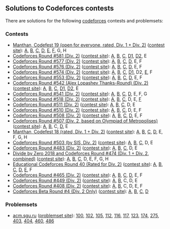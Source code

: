 ## Solutions to Codeforces contests

There are solutions for the following [codeforces](http://codeforces.com/) contests and problemsets:

### Contests

- [Manthan, Codefest 19 (open for everyone, rated, Div. 1 + Div. 2)](1208) ([contest site](https://codeforces.com/contest/1208)):
  [A](1208/a.cc), [B](1208/b.cc), [C](1208/c.cc), [D](1208/d.cc), [E](1208/e.cc), [F](1208/f.cc), G, H
- [Codeforces Round #581 (Div. 2)](1204) ([contest site](https://codeforces.com/contest/1204)):
  [A](1204/a.cc), [B](1204/b.cc), [C](1204/c.cc), [D1](1204/d1.cc), [D2](1204/d2.cc), E
- [Codeforces Round #577 (Div. 2)](1201) ([contest site](https://codeforces.com/contest/1201)):
  [A](1201/a.cc), [B](1201/b.cc), [C](1201/c.cc), [D](1201/d.cc), E, F
- [Codeforces Round #576 (Div. 2)](1199) ([contest site](https://codeforces.com/contest/1199)):
  [A](1199/a.cc), [B](1199/b.cc), [C](1199/c.cc), [D](1199/d.cc), E, F
- [Codeforces Round #574 (Div. 2)](1195) ([contest site](https://codeforces.com/contest/1195)):
  [A](1195/a.cc), [B](1195/b.cc), [C](1195/c.cc), [D1](1195/d1.cc), D2, [E](1195/e.cc), F
- [Codeforces Round #553 (Div. 2)](1151) ([contest site](https://codeforces.com/contest/1151)):
  [A](1151/a.cc), [B](1151/b.cc), [C](1151/c.py), [D](1151/d.cc), E, F
- [Codeforces Round #542 (Alex Lopashev Thanks-Round) (Div. 2)](1130) ([contest site](https://codeforces.com/contest/1130)):
  [A](1130/a.cc), [B](1130/b.cc), [C](1130/c.cc), [D1](1130/d1.cc), [D2](1130/d2.cc), E
- [Codeforces Round #541 (Div. 2)](1131) ([contest site](https://codeforces.com/contest/1131)):
  [A](1131/a.cc), [B](1131/b.cc), [C](1131/c.cc), [D](1131/d.cc), E, F, G
- [Codeforces Round #518 (Div. 2)](1068) ([contest site](https://codeforces.com/contest/1068)):
  [A](1068/a.py), [B](1068/b.cc), [C](1068/c.cc), D, E, [F](1068/f.cc)
- [Codeforces Round #511 (Div. 2)](1047) ([contest site](https://codeforces.com/contest/1047)):
  [A](1047/a.py), [B](1047/b.cc), [C](1047/c.cc), D, E
- [Codeforces Round #510 (Div. 2)](1042) ([contest site](https://codeforces.com/contest/1042)):
  [A](1042/a.cc), [B](1042/b.cc), [C](1042/c.cc), D, E, F
- [Codeforces Round #508 (Div. 2)](1038) ([contest site](https://codeforces.com/contest/1038)):
  [A](1038/a.cc), [B](1038/b.cc), [C](1038/c.cc), [D](1038/d.cc), E, F
- [Codeforces Round #507 (Div. 2, based on Olympiad of Metropolises)](1040) ([contest site](https://codeforces.com/contest/1040)):
  [A](1040/a.py), [B](1040/b.py), C, [D](1040/d.py), E
- [Manthan, Codefest 18 (rated, Div. 1 + Div. 2)](1037) ([contest site](https://codeforces.com/contest/1037)):
  [A](1037/a.py), [B](1037/b.py), [C](1037/c.cc), [D](1037/d.cc), E, F, G, H
- [Codeforces Round #503 (by SIS, Div. 2)](1020) ([contest site](http://codeforces.com/contest/1020)):
  [A](1020/a.cc), [B](1020/b.cc), [C](1020/c.cc), D, E
- [Codeforces Round #483 (Div. 2)](0984) ([contest site](http://codeforces.com/contest/984)):
  [A](0984/a.py), [B](0984/b.cc), [C](0984/c.cc), D, E
- [Divide by Zero 2018 and Codeforces Round #474 (Div. 1 + Div. 2, combined)](0960) ([contest site](http://codeforces.com/contest/960)):
  [A](0960/a.py), [B](0960/b.cc), [C](0960/c.py), D, E, F, G, H
- [Educational Codeforces Round 40 (Rated for Div. 2)](0954) ([contest site](http://codeforces.com/contest/954)):
  [A](0954/a.cc), [B](0954/b.cc), [C](0954/c.cc), [D](0954/d.cc), [E](0954/e.cc), F
- [Codeforces Round #465 (Div. 2)](0935) ([contest site](http://codeforces.com/contest/935)):
  [A](0935/a.cc), [B](0935/b.cc), [C](0935/c.cc), [D](0935/d.cc), E, F
- [Codeforces Round #449 (Div. 2)](0897) ([contest site](http://codeforces.com/contest/897)):
  [A](0897/a.cc), [B](0897/b.py), C, D, E
- [Codeforces Round #408 (Div. 2)](0796) ([contest site](http://codeforces.com/contest/796)):
  [A](0796/a.py), [B](0796/b.py), C, D, E, F
- [Codeforces Beta Round #4 (Div. 2 Only)](0004) ([contest site](https://codeforces.com/contests/4)):
  [A](0004/a.cc), [B](0004/b.cc), [C](0004/c.cc), [D](0004/d.cc)

### Problemsets

- [acm.sgu.ru](acmsguru) ([problemset site](https://codeforces.com/problemsets/acmsguru)):
  [100](acmsguru/100.cc),
  [102](acmsguru/102.cc),
  [105](acmsguru/105.cc),
  [112](acmsguru/112.py),
  [116](acmsguru/116.cc),
  [117](acmsguru/117.cc),
  [123](acmsguru/123.cc),
  [174](acmsguru/174.cc),
  [275](acmsguru/275.cc),
  [403](acmsguru/403.cc),
  [404](acmsguru/404.cc),
  [460](acmsguru/460.cc),
  [486](acmsguru/486.cc)

